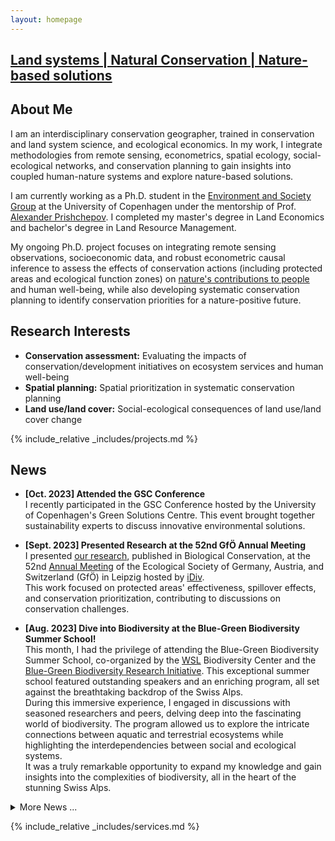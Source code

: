 ```yaml
---
layout: homepage
---
```


## <a href="" target="_blank">Land systems | Natural Conservation | Nature-based solutions</a>

## About Me

I am an interdisciplinary conservation geographer, trained in conservation and land system science, and ecological economics. In my work, I integrate methodologies from remote sensing, econometrics, spatial ecology, social-ecological networks, and conservation planning to gain insights into coupled human-nature systems and explore nature-based solutions.

I am currently working as a Ph.D. student in the <a href="https://ign.ku.dk/english/research/geography/environment-society-developing-countries/" target="_blank"> Environment and Society Group</a> at the University of Copenhagen under the mentorship of Prof.<a href="https://ign.ku.dk/english/employees/geography/?pure=en/persons/501467" target="_blank"> Alexander Prishchepov</a>. I completed my master's degree in Land Economics and bachelor's degree in Land Resource Management.

My ongoing Ph.D. project focuses on integrating remote sensing observations, socioeconomic data, and robust econometric causal inference to assess the effects of conservation actions (including protected areas and ecological function zones) on <a href="https://www.ipbes.net/glossary-tag/natures-contributions-people" target="_blank"> nature's contributions to people</a> and human well-being, while also developing systematic conservation planning to identify conservation priorities for a nature-positive future.



## Research Interests
- **Conservation assessment:** Evaluating the impacts of conservation/development initiatives on ecosystem services and human well-being
- **Spatial planning:** Spatial prioritization in systematic conservation planning
- **Land use/land cover:** Social-ecological consequences of land use/land cover change




<!-- {% include_relative _includes/publications.md %} -->

{% include_relative _includes/projects.md %}




## News
 
- **[Oct. 2023] Attended the GSC Conference**  
I recently participated in the GSC Conference hosted by the University of Copenhagen's Green Solutions Centre. This event brought together sustainability experts to discuss innovative environmental solutions.

- **[Sept. 2023] Presented Research at the 52nd GfÖ Annual Meeting**  
I presented <a href="https://doi.org/10.1016/j.biocon.2023.110254" target="_blank"> our research</a>, published in Biological Conservation, at the 52nd <a href="https://www.gfoe-conference.de/index.php?cat=show_start" target="_blank"> Annual Meeting</a> of the Ecological Society of Germany, Austria, and Switzerland (GfÖ) in Leipzig hosted by <a href="https://www.idiv.de/en/index.html" target="_blank"> iDiv</a>.  
This work focused on protected areas' effectiveness, spillover effects, and conservation prioritization, contributing to discussions on conservation challenges.

- **[Aug. 2023] Dive into Biodiversity at the Blue-Green Biodiversity Summer School!**  
This month, I had the privilege of attending the Blue-Green Biodiversity Summer School, co-organized by the <a href="https://www.wsl.ch/en/" target="_blank"> WSL</a> Biodiversity Center and the <a href="https://www.wsl.ch/en/about-wsl/organisation/programmes-and-initiatives/blue-green-biodiversity-research-initiative/"> Blue-Green Biodiversity Research Initiative</a>. This exceptional summer school featured outstanding speakers and an enriching program, all set against the breathtaking backdrop of the Swiss Alps.  
During this immersive experience, I engaged in discussions with seasoned researchers and peers, delving deep into the fascinating world of biodiversity. The program allowed us to explore the intricate connections between aquatic and terrestrial ecosystems while highlighting the interdependencies between social and ecological systems.  
It was a truly remarkable opportunity to expand my knowledge and gain insights into the complexities of biodiversity, all in the heart of the stunning Swiss Alps.  


<details>

<summary>More News ... </summary>

- **[July 2023] Uncovering Global Farmland Mysteries: My Summer School Adventure1053**  
In July, I had the remarkable opportunity to delve into the captivating world of farmland abandonment at the "Global Farmland Abandonment: Patterns, Drivers, and Implications" summer school, hosted by the <a href="https://ign.ku.dk/" target="_blank">Department of Geosciences and Natural Resource Management</a> at the University of Copenhagen, and led by Prof. <a href="https://ign.ku.dk/english/employees/geography/?pure=en/persons/501467" target="_blank"> Alexander Prishchepov</a>.  
This educational journey was truly captivating. We explored the intricacies of farmland abandonment, unraveling its causes and its profound consequences on agriculture, biodiversity, and climate mitigation.
Through hands-on experiences, we honed our skills in using statistics and satellite data to measure farmland abandonment. We delved deep into existing theories, and we learned to create surveys that investigate the reasons behind farmland abandonment. The introduction of econometrics, causal inference, and behavioral economics offered fresh insights into this multifaceted subject.  
Our learning journey wasn't confined to classrooms. During a field excursion, we ventured to Trundholm Mose, a part of the UNESCO Geopark Odsherred on the northwestern corner of Zealand (Sjælland) island. This unique experience allowed us to witness firsthand the outcomes of collaborative efforts to set aside agricultural lands for environmental conservation and rewilding.In this natural haven, we discovered the fascinating interplay between history, conservation, and future prospects.

</details>


{% include_relative _includes/services.md %}


